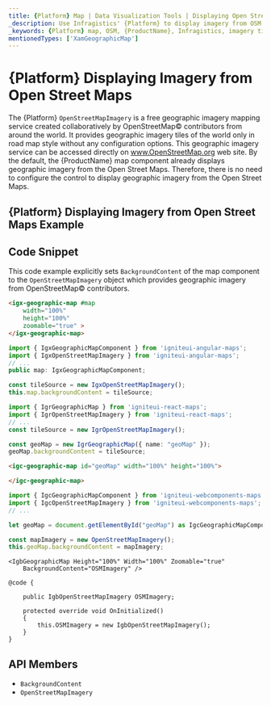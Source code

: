 ```yaml
---
title: {Platform} Map | Data Visualization Tools | Displaying Open Street Maps Imagery | Infragistics
_description: Use Infragistics' {Platform} to display imagery from OSM maps. View {ProductName} map tutorials!
_keywords: {Platform} map, OSM, {ProductName}, Infragistics, imagery tile source, map background
mentionedTypes: ['XamGeographicMap']
---
```

# {Platform} Displaying Imagery from Open Street Maps

The {Platform} `OpenStreetMapImagery` is a free geographic imagery mapping service created collaboratively by OpenStreetMap© contributors from around the world. It provides geographic imagery tiles of the world only in road map style without any configuration options. This geographic imagery service can be accessed directly on <a href="http://www.openstreetmap.org" target="_blank">www.OpenStreetMap.org</a> web site.
By the default, the {ProductName} map component already displays geographic imagery from the Open Street Maps. Therefore, there is no need to configure the control to display geographic imagery from the Open Street Maps.

## {Platform} Displaying Imagery from Open Street Maps Example


<code-view style="height: 500px"
           data-demos-base-url="{environment:dvDemosBaseUrl}"
           iframe-src="{environment:dvDemosBaseUrl}/maps/geo-map-display-osm-imagery"
           alt="{Platform} Displaying Imagery from Open Street Maps Example"
           github-src="maps/geo-map/display-osm-imagery">
</code-view>

<div class="divider--half"></div>

## Code Snippet
This code example explicitly sets `BackgroundContent` of the map component to the `OpenStreetMapImagery` object which provides geographic imagery from  OpenStreetMap© contributors.

```html
<igx-geographic-map #map
    width="100%"
    height="100%"
    zoomable="true" >
</igx-geographic-map>
```

```ts
import { IgxGeographicMapComponent } from 'igniteui-angular-maps';
import { IgxOpenStreetMapImagery } from 'igniteui-angular-maps';
// ...
public map: IgxGeographicMapComponent;

const tileSource = new IgxOpenStreetMapImagery();
this.map.backgroundContent = tileSource;
```

```ts
import { IgrGeographicMap } from 'igniteui-react-maps';
import { IgrOpenStreetMapImagery } from 'igniteui-react-maps';
// ...
const tileSource = new IgrOpenStreetMapImagery();

const geoMap = new IgrGeographicMap({ name: "geoMap" });
geoMap.backgroundContent = tileSource;
```

```html
<igc-geographic-map id="geoMap" width="100%" height="100%">

</igc-geographic-map>
```

```ts
import { IgcGeographicMapComponent } from 'igniteui-webcomponents-maps';
import { IgcOpenStreetMapImagery } from 'igniteui-webcomponents-maps';
// ...

let geoMap = document.getElementById("geoMap") as IgcGeographicMapComponent

const mapImagery = new OpenStreetMapImagery();
this.geoMap.backgroundContent = mapImagery;
```

```razor
<IgbGeographicMap Height="100%" Width="100%" Zoomable="true"
    BackgroundContent="OSMImagery" />

@code {

    public IgbOpenStreetMapImagery OSMImagery;

    protected override void OnInitialized()
    {
        this.OSMImagery = new IgbOpenStreetMapImagery();
    }
}
```

 ## API Members

 - `BackgroundContent`
 - `OpenStreetMapImagery`